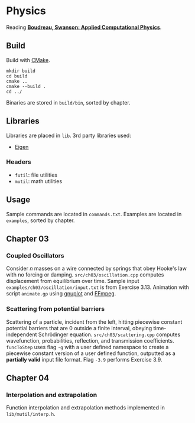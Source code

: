 # Physics

Reading [**Boudreau, Swanson: Applied Computational Physics**](https://academic.oup.com/book/26392).

## Build

Build with [CMake](https://cmake.org/).

```shell
mkdir build
cd build
cmake ..
cmake --build .
cd ../
```

Binaries are stored in `build/bin`, sorted by chapter.

## Libraries

Libraries are placed in `lib`.
3rd party libraries used:

- [Eigen](https://eigen.tuxfamily.org/index.php?title=Main_Page)

### Headers

- `futil`: file utilities
- `mutil`: math utilities

## Usage

Sample commands are located in `commands.txt`.
Examples are located in `examples`, sorted by chapter.

## Chapter 03

### Coupled Oscillators

Consider $n$ masses on a wire connected by springs that obey Hooke's law with no forcing or damping.
`src/ch03/oscillation.cpp` computes displacement from equilibrium over time.
Sample input `examples/ch03/oscillation/input.txt` is from Exercise 3.13.
Animation with script `animate.gp` using [gnuplot](https://sourceforge.net/projects/gnuplot/) and [FFmpeg](https://ffmpeg.org/).

### Scattering from potential barriers

Scattering of a particle, incident from the left, hitting piecewise constant potential barriers that
are $0$ outside a finite interval, obeying time-independent Schrödinger equation.
`src/ch03/scattering.cpp` computes wavefunction, probabilities, reflection, and transmission
coefficients.
`funcToStep` uses flag `-g` with a user defined namespace to create a piecewise constant version of
a user defined function, outputted as a **partially valid** input file format.
Flag `-3.9` performs Exercise 3.9.

## Chapter 04

### Interpolation and extrapolation

Function interpolation and extrapolation methods implemented in
`lib/mutil/interp.h`.
